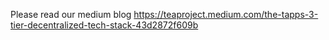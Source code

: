 Please read our medium blog https://teaproject.medium.com/the-tapps-3-tier-decentralized-tech-stack-43d2872f609b  

